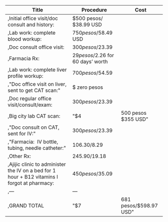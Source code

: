 ﻿Title|Procedure|Cost
-|-|-|
,Initial office visit/doc consult and history:|$500 pesos/ $38.99 USD
,Lab work: complete blood workup:|$750 pesos/$58.49 USD
,Doc consult office visit:|$300 pesos/$23.39
,Farmacia Rx:|$29 pesos/$2.26 for 60 days’ worth
,Lab work: complete liver profile workup:|$700 pesos/$54.59
,"Doc office visit on liver, sent to get CAT scan:"|$ zero pesos
,Doc regular office visit/consult/exam:|$300 pesos/$23.39
,Big city lab CAT scan:|"$4|500 pesos   $355 USD"
,"Doc consult on CAT, sent for IV:"|$300 pesos/$23.39
,"Farmacia:  IV bottle, tubing, needle catheter:"|$106.30/$8.29
,Other Rx:|$245.90/$19.18
,Ajijic clinic to administer the IV on a bed for 1 hour + B12 vitamins I forgot at pharmacy:|$450 pesos/$35.09
,—|—
,GRAND TOTAL|"$7|681 pesos/$598.97 USD"
